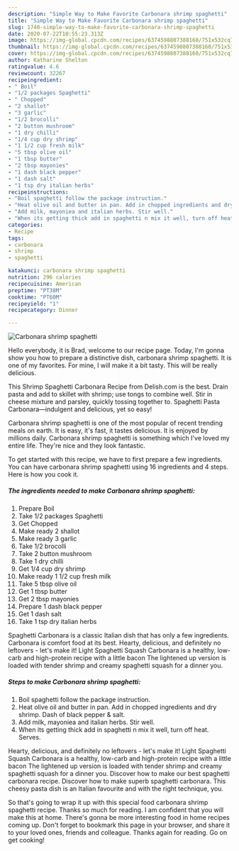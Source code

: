 ```yaml
---
description: "Simple Way to Make Favorite Carbonara shrimp spaghetti"
title: "Simple Way to Make Favorite Carbonara shrimp spaghetti"
slug: 1740-simple-way-to-make-favorite-carbonara-shrimp-spaghetti
date: 2020-07-22T10:55:23.313Z
image: https://img-global.cpcdn.com/recipes/6374598807388160/751x532cq70/carbonara-shrimp-spaghetti-recipe-main-photo.jpg
thumbnail: https://img-global.cpcdn.com/recipes/6374598807388160/751x532cq70/carbonara-shrimp-spaghetti-recipe-main-photo.jpg
cover: https://img-global.cpcdn.com/recipes/6374598807388160/751x532cq70/carbonara-shrimp-spaghetti-recipe-main-photo.jpg
author: Katharine Shelton
ratingvalue: 4.6
reviewcount: 32267
recipeingredient:
- " Boil"
- "1/2 packages Spaghetti"
- " Chopped"
- "2 shallot"
- "3 garlic"
- "1/2 brocolli"
- "2 button mushroom"
- "1 dry chilli"
- "1/4 cup dry shrimp"
- "1 1/2 cup fresh milk"
- "5 tbsp olive oil"
- "1 tbsp butter"
- "2 tbsp mayonies"
- "1 dash black pepper"
- "1 dash salt"
- "1 tsp dry italian herbs"
recipeinstructions:
- "Boil spaghetti follow the package instruction."
- "Heat olive oil and butter in pan. Add in chopped ingredients and dry shrimp. Dash of black pepper &amp; salt."
- "Add milk, mayoniea and italian herbs. Stir well."
- "When its getting thick add in spaghetti n mix it well, turn off heat. Serves."
categories:
- Recipe
tags:
- carbonara
- shrimp
- spaghetti

katakunci: carbonara shrimp spaghetti 
nutrition: 296 calories
recipecuisine: American
preptime: "PT38M"
cooktime: "PT60M"
recipeyield: "1"
recipecategory: Dinner

---
```



![Carbonara shrimp spaghetti](https://img-global.cpcdn.com/recipes/6374598807388160/751x532cq70/carbonara-shrimp-spaghetti-recipe-main-photo.jpg)

Hello everybody, it is Brad, welcome to our recipe page. Today, I'm gonna show you how to prepare a distinctive dish, carbonara shrimp spaghetti. It is one of my favorites. For mine, I will make it a bit tasty. This will be really delicious.

This Shrimp Spaghetti Carbonara Recipe from Delish.com is the best. Drain pasta and add to skillet with shrimp; use tongs to combine well. Stir in cheese mixture and parsley, quickly tossing together to. Spaghetti Pasta Carbonara—indulgent and delicious, yet so easy!

Carbonara shrimp spaghetti is one of the most popular of recent trending meals on earth. It is easy, it's fast, it tastes delicious. It is enjoyed by millions daily. Carbonara shrimp spaghetti is something which I've loved my entire life. They're nice and they look fantastic.


To get started with this recipe, we have to first prepare a few ingredients. You can have carbonara shrimp spaghetti using 16 ingredients and 4 steps. Here is how you cook it.

<!--inarticleads1-->

##### The ingredients needed to make Carbonara shrimp spaghetti:

1. Prepare  Boil
1. Take 1/2 packages Spaghetti
1. Get  Chopped
1. Make ready 2 shallot
1. Make ready 3 garlic
1. Take 1/2 brocolli
1. Take 2 button mushroom
1. Take 1 dry chilli
1. Get 1/4 cup dry shrimp
1. Make ready 1 1/2 cup fresh milk
1. Take 5 tbsp olive oil
1. Get 1 tbsp butter
1. Get 2 tbsp mayonies
1. Prepare 1 dash black pepper
1. Get 1 dash salt
1. Take 1 tsp dry italian herbs


Spaghetti Carbonara is a classic Italian dish that has only a few ingredients. Carbonara is comfort food at its best. Hearty, delicious, and definitely no leftovers - let&#39;s make it! Light Spaghetti Squash Carbonara is a healthy, low-carb and high-protein recipe with a little bacon The lightened up version is loaded with tender shrimp and creamy spaghetti squash for a dinner you. 

<!--inarticleads2-->

##### Steps to make Carbonara shrimp spaghetti:

1. Boil spaghetti follow the package instruction.
1. Heat olive oil and butter in pan. Add in chopped ingredients and dry shrimp. Dash of black pepper &amp; salt.
1. Add milk, mayoniea and italian herbs. Stir well.
1. When its getting thick add in spaghetti n mix it well, turn off heat. Serves.


Hearty, delicious, and definitely no leftovers - let&#39;s make it! Light Spaghetti Squash Carbonara is a healthy, low-carb and high-protein recipe with a little bacon The lightened up version is loaded with tender shrimp and creamy spaghetti squash for a dinner you. Discover how to make our best spaghetti carbonara recipe. Discover how to make superb spaghetti carbonara. This cheesy pasta dish is an Italian favourite and with the right technique, you. 

So that's going to wrap it up with this special food carbonara shrimp spaghetti recipe. Thanks so much for reading. I am confident that you will make this at home. There's gonna be more interesting food in home recipes coming up. Don't forget to bookmark this page in your browser, and share it to your loved ones, friends and colleague. Thanks again for reading. Go on get cooking!
